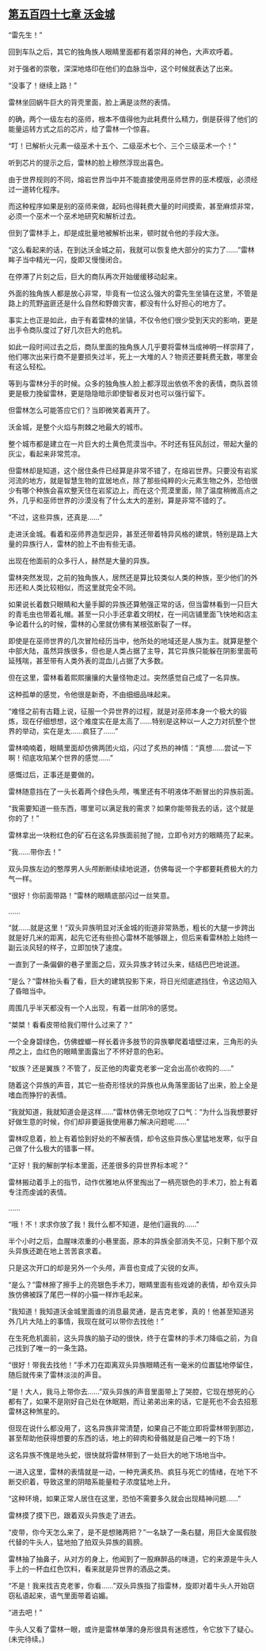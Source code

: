 ## [第五百四十七章 沃金城](https://www.xxbiquge.com/11_11222/8947727.html)


  “雷先生！”

  回到车队之后，其它的独角族人眼睛里面都有着崇拜的神色，大声欢呼着。

  对于强者的崇敬，深深地烙印在他们的血脉当中，这个时候就表达了出来。

  “没事了！继续上路！”

  雷林坐回蜗牛巨大的背壳里面，脸上满是淡然的表情。

  的确，两个一级左右的巫师，根本不值得他为此耗费什么精力，倒是获得了他们的能量运转方式之后的芯片，给了雷林一个惊喜。

  “叮！已解析火元素一级巫术十五个、二级巫术七个、三个三级巫术一个！”

  听到芯片的提示之后，雷林的脸上穆然浮现出喜色。

  由于世界规则的不同，熔岩世界当中并不能直接使用巫师世界的巫术模版，必须经过一道转化程序。

  而这种程序如果是别的巫师来做，起码也得耗费大量的时间摸索，甚至麻烦非常，必须一个巫术一个巫术地研究和解析过去。

  但到了雷林手上，却是成批量地被解析出来，顿时就令他的手段大涨。

  “这么看起来的话，在到达沃金城之前，我就可以恢复绝大部分的实力了……”雷林眸子当中精光一闪，旋即又慢慢闭合。

  在停滞了片刻之后，巨大的商队再次开始缓缓移动起来。

  外面的独角族人都是放心非常，毕竟有一位这么强大的雷先生坐镇在这里，不管是路上的荒野盗匪还是什么自然和野兽灾害，都没有什么好担心的地方了。

  事实上也正是如此，由于有着雷林的坐镇，不仅令他们很少受到天灾的影响，更是出手令商队度过了好几次巨大的危机。

  如此一段时间过去之后，商队里面的独角族人几乎要将雷林当成神明一样崇拜了，他们哪次出来行商不是要损失过半，死上一大堆的人？物资还要耗费无数，哪里会有这么轻松。

  等到与雷林分手的时候。众多的独角族人脸上都浮现出依依不舍的表情，商队首领更是极力挽留雷林，更是隐隐暗示即使智者反对也可以强行留下。

  但雷林怎么可能答应它们？当即微笑着离开了。

  沃金城，是整个火焰与荆棘之地最大的城市。

  整个城市都是建立在一片巨大的土黄色荒漠当中。不时还有狂风刮过，带起大量的灰尘，看起来非常荒凉。

  但雷林却是知道，这个居住条件已经算是非常不错了，在熔岩世界。只要没有岩浆河流的地方，就是智慧生物的宜居地点，除了那些纯粹的火元素生物之外，恐怕很少有哪个种族会喜欢整天住在岩浆边上，而在这个荒漠里面，除了温度稍微高点之外，几乎和巫师世界的沙漠没有了什么太大的差别，算是非常不错的了。

  “不过，这些异族，还真是……”

  走进沃金城。看着和巫师界造型迥异，甚至还带着特异风格的建筑，特别是路上大量的异族行人，雷林的脸上不由有些无语。

  出现在他面前的众多行人，赫然是大量的异族。

  雷林突然发现，之前的独角族人，居然还是算比较类似人类的种族，至少他们的外形还和人类比较相似，而这里就完全不同。

  如果说长着数只眼睛和大量手脚的异族还算勉强正常的话，但当雷林看到一只巨大的青毛虫也带着礼帽。甚至一只小手还拿着文明杖，在一间店铺里面飞快地和店主争论着什么的时候，雷林的心里就仿佛有某根弦断裂了一样。

  即使是在巫师世界的几次冒险经历当中，他所处的地域还是人族为主。就算是整个中部大陆，虽然异族很多，但也是人类占据了主导，其它异族只能躲在阴影里面苟延残喘，甚至带有人类外表的混血儿占据了大多数。

  但在这里，雷林看着熙熙攘攘的大量怪物走过。突然感觉自己成了一名异族。

  这种孤单的感觉，令他很是新奇，不由细细品味起来。

  “难怪之前有古籍上说，征服一个异世界的过程，就是对巫师本身一个极大的锻炼，现在仔细想想，这个难度实在是太高了……特别是这种以一人之力对抗整个世界的举动，实在是太……疯狂了……”

  雷林喃喃着，眼睛里面却仿佛两团火焰，闪过了炙热的神情：“真想……尝试一下啊！彻底攻陷某个世界的感觉……”

  感慨过后，正事还是要做的。

  雷林随意挡在了一头长着两个绿色头颅，嘴里还有不明液体不断冒出的异族前面。

  “我需要知道一些东西，哪里可以满足我的需求？如果你能带我去的话，这个就是你的了！”

  雷林拿出一块粉红色的矿石在这名异族面前抛了抛，立即令对方的眼睛亮了起来。

  “我……带你去！”

  双头异族左边的憨厚男人头颅断断续续地说道，仿佛每说一个字都要耗费极大的力气一样。

  “很好！你前面带路！”雷林的眼睛底部闪过一丝笑意。

  ……

  “就……就是这里！”双头异族明显对沃金城的街道非常熟悉，粗长的大腿一步跨出就是好几米的距离，起先它还有些担心雷林不能够跟上，但后来看雷林脸上始终一副云淡风轻的样子，立即加快了速度。

  一直到了一条偏僻的巷子里面之后，双头异族才转过头来，结结巴巴地说道。

  “是么？”雷林抬头看了看，巨大的建筑投影下来，将日光彻底遮挡住，令这边陷入了昏暗当中。

  周围几乎半天都没有一个人出现，有着一丝阴冷的感觉。

  “桀桀！看看皮带给我们带什么过来了？”

  一个全身碧绿色，仿佛螳螂一样长着许多肢节的异族攀爬着墙壁过来，三角形的头颅之上，血红色的眼睛里面露出了不怀好意的色彩。

  “蚁族？还是翼族？不管了，反正他的肉霍克老爹一定会出高价收购的……”

  随着这个异族的声音，其它一些奇形怪状的异族也从角落里面钻了出来，脸上全是嗜血而狰狞的表情。

  “我就知道，我就知道会是这样……”雷林仿佛无奈地叹了口气：“为什么当我想要好好做生意的时候，你们却非要逼我使用暴力解决问题呢……”

  雷林叹息着，脸上有着恰到好处的不解表情，却令这些异族心里猛地发寒，似乎自己做了什么极大的错事一样。

  “正好！我的解剖学标本里面，还差很多的异世界标本呢？”

  雷林搬动着手上的指节，动作优雅地从怀里掏出了一柄亮银色的手术刀，脸上有着专注而虔诚的表情。

  ……

  “哦！不！求求你放了我！我什么都不知道，是他们逼我的……”

  半个小时之后，血腥味浓重的小巷里面，原本的异族全部消失不见，只剩下那个双头异族还跪在地上苦苦哀求着。

  只是这次开口的却是另外一个头颅，声音也变成了尖锐的女声。

  “是么？”雷林擦了擦手上的亮银色手术刀，眼睛里面有些戏谑的表情，却令双头异族仿佛被踩了尾巴一样的小猫一样炸毛起来。

  “我知道！我知道沃金城里面谁的消息最灵通，是吉克老爹，真的！他甚至知道另外几片大陆上的事情，我现在就可以带你去找他！”

  在生死危机面前，这头异族的脑子动的很快，终于在雷林的手术刀降临之前，为自己找到了唯一的一条生路。

  “很好！带我去找他！”手术刀在距离双头异族眼睛还有一毫米的位置猛地停留住，随后就传来了雷林淡淡的声音。

  “是！大人，我马上带你去……”双头异族的声音里面带上了哭腔，它现在想死的心都有了，如果不是刚好自己处在休眠期，而让弟弟出来的话，它是死也不会去招惹雷林这种煞星的。

  但现在说什么都没用了，这名异族非常清楚，如果自己不能立即将雷林带到那边，甚至帮助他获得想要的东西的话，地上的碎肉和骨骼就是自己唯一的下场！

  这名异族不愧是地头蛇，很快就将雷林带到了一处巨大的地下场地当中。

  一进入这里，雷林的表情就是一动，一种充满炙热、疯狂与死亡的情绪，在地下不断交织着，导致这里的阴暗系能量粒子浓度猛地上升。

  “这种环境，如果正常人居住在这里，恐怕不需要多久就会出现精神问题……”

  雷林摸了摸下巴，跟着双头异族走了进去。

  “皮带，你今天怎么来了，是不是想赌两把？”一名缺了一条右腿，用巨大金属假肢代替的牛头人，猛地拍了拍双头异族的肩膀。

  雷林抽了抽鼻子，从对方的身上，他闻到了一股麻醉品的味道，它的来源是牛头人手上的一杯血红色饮料，看来就是异世界的酒品之类。

  “不是！我来找吉克老爹，你看……”双头异族指了指雷林，旋即对着牛头人开始窃窃私语起来，语气里面带着谄媚。

  “进去吧！”

  牛头人又看了雷林一眼，或许是雷林单薄的身形很具有迷惑性，令它放下了疑心。(未完待续。)
